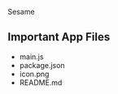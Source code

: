 Sesame

Important App Files
---------------------------
* main.js
* package.json
* icon.png
* README.md